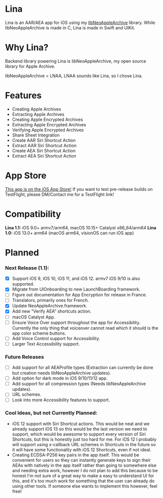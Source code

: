 # Lina
Lina is an AAR/AEA app for iOS using my [libNeoAppleArchive](https://github.com/0xilis/libNeoAppleArchive) library. While libNeoAppleArchive is made in C, Lina is made in Swift and UIKit.

# Why Lina?

Backend library powering Lina is libNeoAppleArchive, my open source library for Apple Archive.

libNeoAppleArchive = LNAA, LNAA sounds like Lina, so I chose Lina.

# Features

- Creating Apple Archives
- Extracting Apple Archives
- Creating Apple Encrypted Archives
- Extracting Apple Encrypted Archives
- Verifying Apple Encrypted Archives
- Share Sheet Integration
- Create AAR Siri Shortcut Action
- Extract AAR Siri Shortcut Action
- Create AEA Siri Shortcut Action
- Extract AEA Siri Shortcut Action

# App Store

[This app is on the iOS App Store!](https://apps.apple.com/us/app/lina-aar-aea-app/id6746178492) If you want to test pre-release builds on TestFlight, please DM/Contact me for a TestFlight link!

# Compatibility

**Lina 1.1:** iOS 9.0+ armv7/arm64, macOS 10.15+ Catalyst x86_64/arm64
**Lina 1.0:** iOS 13.0+ arm64 (macOS arm64, visionOS can run iOS app)

# Planned

### Next Release (1.1):

- [x] Support iOS 9, iOS 10, iOS 11, and iOS 12. armv7 iOS 9/10 is also supported.
- [x] Migrate from UIOnboarding to new LaunchBoarding framework.
- [ ] Figure out documentation for App Encryption for release in France.
- [ ] Translators, primarily ones for French.
- [x] Update NeoAppleArchive.framework.
- [x] Add new "Verify AEA" shortcuts action.
- [ ] macOS Catalyst App.
- [ ] Ensure Voice Over support throughout the app for Accessibility. Currently the only thing that voiceover cannot read which it should is the app color scheme buttons.
- [ ] Add Voice Control support for Accessibility.
- [ ] Larger Text Accessibility support.

### Future Releases

- [ ] Add support for all AEAProfile types (Extraction can currently be done but creation needs libNeoAppleArchive updates).
- [ ] Add option for dark mode in iOS 9/10/11/12 app.
- [ ] Add support for all compression types (Needs libNeoAppleArchive updates).
- [ ] URL schemes.
- [ ] Look into more Accessibility features to support.

### Cool Ideas, but not Currently Planned:

- iOS 12 support with Siri Shortcut actions. This would be neat and we already support iOS 13 so this would be the last version we need to support, which would be awesome to support every version of Siri Shortcuts, but this is honestly just too hard for me. For iOS 12 I probably will support using x-callback URL schemes in Shortcuts in the future so it will have some functionality with iOS 12 Shortcuts, even if not ideal.
- Creating ECDSA-P256 key pairs in the app itself. This would be convenient for users so they can instantly generate keys to sign their AEAs with natively in the app itself rather than going to somewhere else and needing extra work, however I do not plan to add this because to be honest I'm not sure of a great way to make a easy to understand UI for this, and it's too much work for something that the user can already do using other tools. If someone else wants to implement this however, feel free!
